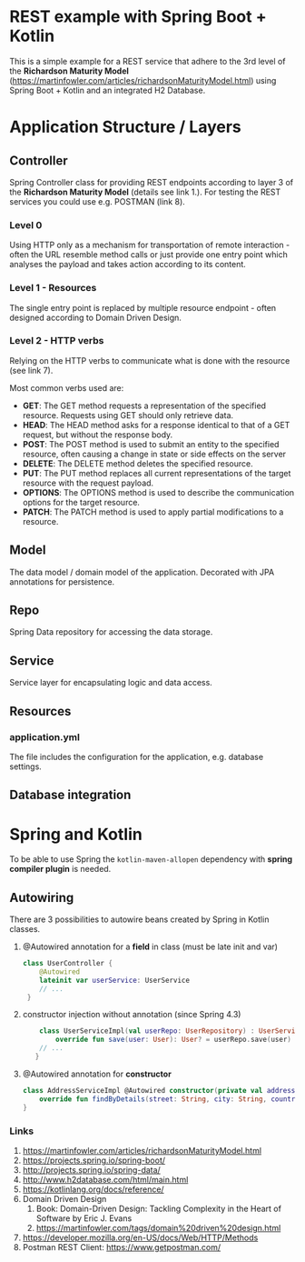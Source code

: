 # REST example with Spring Boot + Kotlin
This is a simple example for a REST service that adhere to the 3rd level of the
**Richardson Maturity Model** (https://martinfowler.com/articles/richardsonMaturityModel.html)
using Spring Boot + Kotlin and an integrated H2 Database.

# Application Structure / Layers
## Controller 
Spring Controller class for providing REST endpoints according to layer 3 of the **Richardson Maturity Model** (details see link 1.).
For testing the REST services you could use e.g. POSTMAN (link 8). 

### Level 0
Using HTTP only as a mechanism for transportation of remote interaction - 
often the URL resemble method calls or just provide one entry point which analyses the payload 
and takes action according to its content.

### Level 1 - Resources
The single entry point is replaced by multiple resource endpoint - often designed according to
Domain Driven Design.

### Level 2 - HTTP verbs
Relying on the HTTP verbs to communicate what is done with the resource (see link 7).

Most common verbs used are:
* **GET**: The GET method requests a representation of the specified resource. Requests using GET should only retrieve data.
* **HEAD**: The HEAD method asks for a response identical to that of a GET request, but without the response body.
* **POST**: The POST method is used to submit an entity to the specified resource, often causing a change in state or side effects on the server
* **DELETE**: The DELETE method deletes the specified resource.
* **PUT**: The PUT method replaces all current representations of the target resource with the request payload.
* **OPTIONS**: The OPTIONS method is used to describe the communication options for the target resource.  
* **PATCH**: The PATCH method is used to apply partial modifications to a resource.

## Model 
The data model / domain model of the application. 
Decorated with JPA annotations for persistence. 

## Repo
Spring Data repository for accessing the data storage.

## Service
Service layer for encapsulating logic and data access.

## Resources 
### application.yml
The file includes the configuration for the application, e.g. database settings. 

## Database integration 

# Spring and Kotlin
To be able to use Spring the `kotlin-maven-allopen` dependency with **spring compiler plugin** is needed.
## Autowiring 
There are 3 possibilities to autowire beans created by Spring in Kotlin classes.
1. @Autowired annotation for a **field** in class (must be late init and var)
    ```kotlin
    class UserController {
        @Autowired
        lateinit var userService: UserService
        // ...
     } 
    ```
2. constructor injection without annotation (since Spring 4.3)
    ```kotlin
        class UserServiceImpl(val userRepo: UserRepository) : UserService {
            override fun save(user: User): User? = userRepo.save(user)
        // ... 
       }
    ```
3. @Autowired annotation for **constructor** 
    ```kotlin
    class AddressServiceImpl @Autowired constructor(private val addressRepo: AddressRepository) : AddressService {
        override fun findByDetails(street: String, city: String, country: String) = addressRepo.findByStreetContainsAndCityContainsAndCountryContains(street, city, country)
    }
    ```

### Links
1. https://martinfowler.com/articles/richardsonMaturityModel.html
2. https://projects.spring.io/spring-boot/
3. http://projects.spring.io/spring-data/
4. http://www.h2database.com/html/main.html
5. https://kotlinlang.org/docs/reference/
6. Domain Driven Design
    1. Book: Domain-Driven Design: Tackling Complexity in the Heart of Software by Eric J. Evans
    2. https://martinfowler.com/tags/domain%20driven%20design.html
7. https://developer.mozilla.org/en-US/docs/Web/HTTP/Methods
8. Postman REST Client: https://www.getpostman.com/


